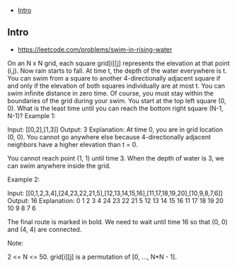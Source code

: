 - [Intro](#intro)

## Intro

- https://leetcode.com/problems/swim-in-rising-water

On an N x N grid, each square grid[i][j] represents the elevation at that point (i,j).
Now rain starts to fall. At time t, the depth of the water everywhere is t. You can swim from a square to another 4-directionally adjacent square if and only if the elevation of both squares individually are at most t. You can swim infinite distance in zero time. Of course, you must stay within the boundaries of the grid during your swim.
You start at the top left square (0, 0). What is the least time until you can reach the bottom right square (N-1, N-1)?
Example 1:

Input: [[0,2],[1,3]]
Output: 3
Explanation:
At time 0, you are in grid location (0, 0).
You cannot go anywhere else because 4-directionally adjacent neighbors have a higher elevation than t = 0.

You cannot reach point (1, 1) until time 3.
When the depth of water is 3, we can swim anywhere inside the grid.

Example 2:

Input: [[0,1,2,3,4],[24,23,22,21,5],[12,13,14,15,16],[11,17,18,19,20],[10,9,8,7,6]]
Output: 16
Explanation:
 0  1  2  3  4
24 23 22 21  5
12 13 14 15 16
11 17 18 19 20
10  9  8  7  6

The final route is marked in bold.
We need to wait until time 16 so that (0, 0) and (4, 4) are connected.

Note:

2 <= N <= 50.
grid[i][j] is a permutation of [0, ..., N*N - 1].

